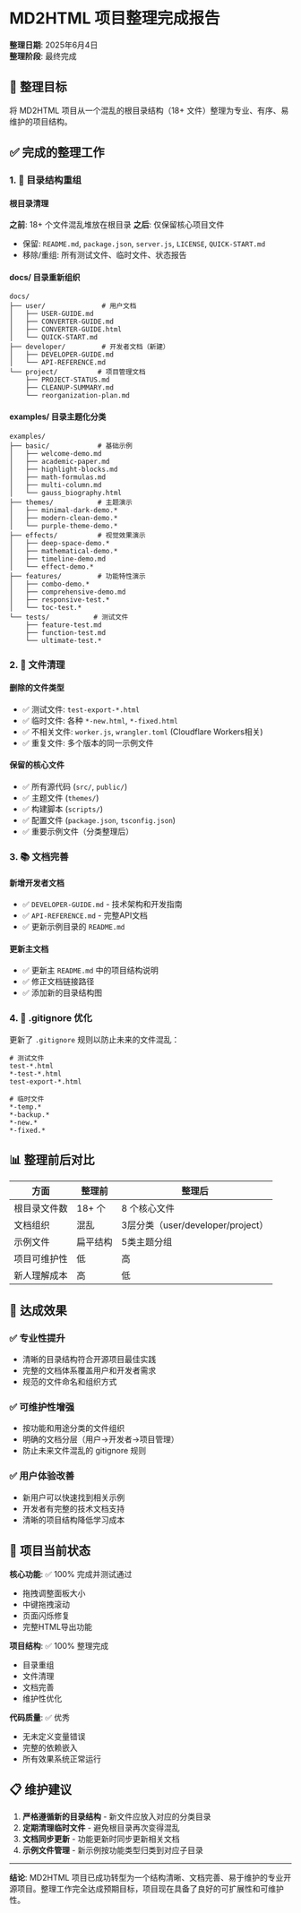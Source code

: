 # MD2HTML 项目整理完成报告

**整理日期**: 2025年6月4日  
**整理阶段**: 最终完成

## 🎯 整理目标

将 MD2HTML 项目从一个混乱的根目录结构（18+ 文件）整理为专业、有序、易维护的项目结构。

## ✅ 完成的整理工作

### 1. 📁 目录结构重组

#### 根目录清理
**之前**: 18+ 个文件混乱堆放在根目录
**之后**: 仅保留核心项目文件
- 保留: `README.md`, `package.json`, `server.js`, `LICENSE`, `QUICK-START.md`
- 移除/重组: 所有测试文件、临时文件、状态报告

#### docs/ 目录重新组织
```
docs/
├── user/              # 用户文档
│   ├── USER-GUIDE.md
│   ├── CONVERTER-GUIDE.md
│   ├── CONVERTER-GUIDE.html
│   └── QUICK-START.md
├── developer/         # 开发者文档（新建）
│   ├── DEVELOPER-GUIDE.md
│   └── API-REFERENCE.md
└── project/          # 项目管理文档
    ├── PROJECT-STATUS.md
    ├── CLEANUP-SUMMARY.md
    └── reorganization-plan.md
```

#### examples/ 目录主题化分类
```
examples/
├── basic/            # 基础示例
│   ├── welcome-demo.md
│   ├── academic-paper.md
│   ├── highlight-blocks.md
│   ├── math-formulas.md
│   ├── multi-column.md
│   └── gauss_biography.html
├── themes/           # 主题演示
│   ├── minimal-dark-demo.*
│   ├── modern-clean-demo.*
│   └── purple-theme-demo.*
├── effects/          # 视觉效果演示
│   ├── deep-space-demo.*
│   ├── mathematical-demo.*
│   ├── timeline-demo.md
│   └── effect-demo.*
├── features/         # 功能特性演示
│   ├── combo-demo.*
│   ├── comprehensive-demo.md
│   ├── responsive-test.*
│   └── toc-test.*
└── tests/           # 测试文件
    ├── feature-test.md
    ├── function-test.md
    └── ultimate-test.*
```

### 2. 🧹 文件清理

#### 删除的文件类型
- ✅ 测试文件: `test-export-*.html`
- ✅ 临时文件: 各种 `*-new.html`, `*-fixed.html`
- ✅ 不相关文件: `worker.js`, `wrangler.toml` (Cloudflare Workers相关)
- ✅ 重复文件: 多个版本的同一示例文件

#### 保留的核心文件
- ✅ 所有源代码 (`src/`, `public/`)
- ✅ 主题文件 (`themes/`)
- ✅ 构建脚本 (`scripts/`)
- ✅ 配置文件 (`package.json`, `tsconfig.json`)
- ✅ 重要示例文件（分类整理后）

### 3. 📚 文档完善

#### 新增开发者文档
- ✅ `DEVELOPER-GUIDE.md` - 技术架构和开发指南
- ✅ `API-REFERENCE.md` - 完整API文档
- ✅ 更新示例目录的 `README.md`

#### 更新主文档
- ✅ 更新主 `README.md` 中的项目结构说明
- ✅ 修正文档链接路径
- ✅ 添加新的目录结构图

### 4. 🔧 .gitignore 优化

更新了 `.gitignore` 规则以防止未来的文件混乱：
```gitignore
# 测试文件
test-*.html
*-test-*.html
test-export-*.html

# 临时文件  
*-temp.*
*-backup.*
*-new.*
*-fixed.*
```

## 📊 整理前后对比

| 方面 | 整理前 | 整理后 |
|------|---------|---------|
| 根目录文件数 | 18+ 个 | 8 个核心文件 |
| 文档组织 | 混乱 | 3层分类（user/developer/project） |
| 示例文件 | 扁平结构 | 5类主题分组 |
| 项目可维护性 | 低 | 高 |
| 新人理解成本 | 高 | 低 |

## 🎯 达成效果

### ✅ 专业性提升
- 清晰的目录结构符合开源项目最佳实践
- 完整的文档体系覆盖用户和开发者需求
- 规范的文件命名和组织方式

### ✅ 可维护性增强
- 按功能和用途分类的文件组织
- 明确的文档分层（用户->开发者->项目管理）
- 防止未来文件混乱的 gitignore 规则

### ✅ 用户体验改善
- 新用户可以快速找到相关示例
- 开发者有完整的技术文档支持
- 清晰的项目结构降低学习成本

## 🚀 项目当前状态

**核心功能**: ✅ 100% 完成并测试通过
- 拖拽调整面板大小
- 中键拖拽滚动
- 页面闪烁修复
- 完整HTML导出功能

**项目结构**: ✅ 100% 整理完成
- 目录重组
- 文件清理
- 文档完善
- 维护性优化

**代码质量**: ✅ 优秀
- 无未定义变量错误
- 完整的依赖嵌入
- 所有效果系统正常运行

## 📋 维护建议

1. **严格遵循新的目录结构** - 新文件应放入对应的分类目录
2. **定期清理临时文件** - 避免根目录再次变得混乱
3. **文档同步更新** - 功能更新时同步更新相关文档
4. **示例文件管理** - 新示例按功能类型归类到对应子目录

---

**结论**: MD2HTML 项目已成功转型为一个结构清晰、文档完善、易于维护的专业开源项目。整理工作完全达成预期目标，项目现在具备了良好的可扩展性和可维护性。
